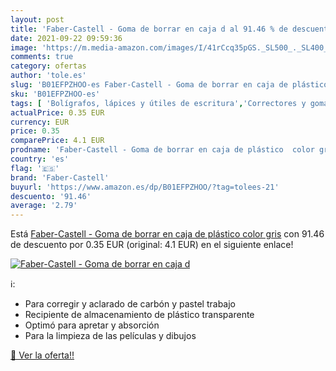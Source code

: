 ```yaml
---
layout: post
title: 'Faber-Castell - Goma de borrar en caja d al 91.46 % de descuento'
date: 2021-09-22 09:59:36
image: 'https://m.media-amazon.com/images/I/41rCcq35pGS._SL500_._SL400_.jpg'
comments: true
category: ofertas
author: 'tole.es'
slug: 'B01EFPZHOO-es Faber-Castell - Goma de borrar en caja de plástico color gris'
sku: 'B01EFPZHOO-es'
tags: [ 'Bolígrafos, lápices y útiles de escritura','Correctores y gomas de borrar','Gomas de borrar','Oficina y papelería','borrar','de','faber-castell','goma', ]
actualPrice: 0.35 EUR
currency: EUR
price: 0.35
comparePrice: 4.1 EUR
prodname: 'Faber-Castell - Goma de borrar en caja de plástico  color gris'
country: 'es'
flag: '🇪🇸'
brand: 'Faber-Castell'
buyurl: 'https://www.amazon.es/dp/B01EFPZHOO/?tag=tolees-21'
descuento: '91.46'
average: '2.79'
---
```


Está [Faber-Castell - Goma de borrar en caja de plástico  color gris](https://www.amazon.es/dp/B01EFPZHOO/?tag=tolees-21) con 91.46 de descuento por 0.35 EUR (original: 4.1 EUR) en el siguiente enlace!

[![Faber-Castell - Goma de borrar en caja d](https://m.media-amazon.com/images/I/41rCcq35pGS._SL500_._SL400_.jpg)](https://www.amazon.es/dp/B01EFPZHOO/?tag=tolees-21)

ℹ️:

- Para corregir y aclarado de carbón y pastel trabajo
- Recipiente de almacenamiento de plástico transparente
- Optimó para apretar y absorción
- Para la limpieza de las películas y dibujos

[🛒 Ver la oferta!!](https://www.amazon.es/dp/B01EFPZHOO/?tag=tolees-21)
